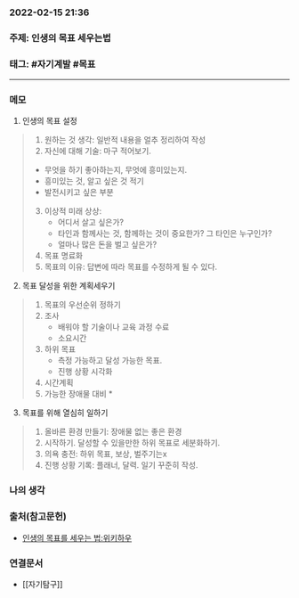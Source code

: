 ### 2022-02-15 21:36

### 주제: 인생의 목표 세우는법
### 태그: #자기계발 #목표
----
### 메모
1. 인생의 목표 설정
>1. 원하는 것 생각: 일반적 내용을 얼추 정리하여 작성
>2. 자신에 대해 기술: 마구 적어보기.
>  * 무엇을 하기 좋아하는지, 무엇에 흥미있는지.
>  * 흥미있는 것, 알고 싶은 것 적기
>  * 발전시키고 싶은 부분
>3. 이상적 미래 상상:
>    * 어디서 살고 싶은가?
>    * 타인과 함께사는 것, 함께하는 것이 중요한가? 그 타인은 누구인가?
>    * 얼마나 많은 돈을 벌고 싶은가?
>4. 목표 명료화
>5. 목표의 이유: 답변에 따라 목표를 수정하게 될 수 있다.

2. 목표 달성을 위한 계획세우기
>1. 목표의 우선순위 정하기
>2. 조사
>    * 배워야 할 기술이나 교육 과정 수료
>    * 소요시간
>3. 하위 목표
>    * 측정 가능하고 달성 가능한 목표.
>    * 진행 상황 시각화
>4. 시간계획
>5. 가능한 장애물 대비
>    * 
3. 목표를 위해 열심히 일하기
> 1. 올바른 환경 만들기: 장애물 없는 좋은 환경
> 2. 시작하기. 달성할 수 있을만한 하위 목표로 세분화하기.
> 3. 의욕 충전: 하위 목표, 보상, 벌주기는x
> 4. 진행 상황 기록: 플래너, 달력. 일기 꾸준히 작성.
### 나의 생각
>
### 출처(참고문헌)
- [인생의 목표를 세우는 법:위키하우](https://ko.wikihow.com/%EC%9D%B8%EC%83%9D%EC%9D%98-%EB%AA%A9%ED%91%9C%EB%A5%BC-%EC%84%B8%EC%9A%B0%EB%8A%94-%EB%B2%95)

### 연결문서
- [[자기탐구]]